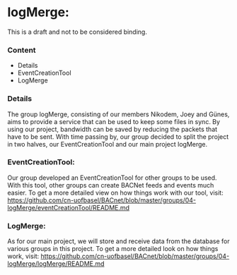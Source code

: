 # logMerge: 

This is a draft and not to be considered binding.

### Content

* Details
* EventCreationTool
* LogMerge

### Details
The group logMerge, consisting of our members Nikodem, Joey and Günes, aims to provide a service that can be used to keep some files in sync. By using our project, bandwidth can be saved by reducing the packets that have to be sent.
With time passing by, our group decided to split the project in two halves, our EventCreationTool and our main project logMerge. 

### EventCreationTool: 

Our group developed an EventCreationTool for other groups to be used. With this tool, other groups can create BACNet feeds and events much easier. To get a more detailed view on how things work with our tool, visit: https://github.com/cn-uofbasel/BACnet/blob/master/groups/04-logMerge/eventCreationTool/README.md

### LogMerge:

As for our main project,  we will store and receive data from the database for various groups in this project. To get a more detailed look on how things work, visit: https://github.com/cn-uofbasel/BACnet/blob/master/groups/04-logMerge/logMerge/README.md

